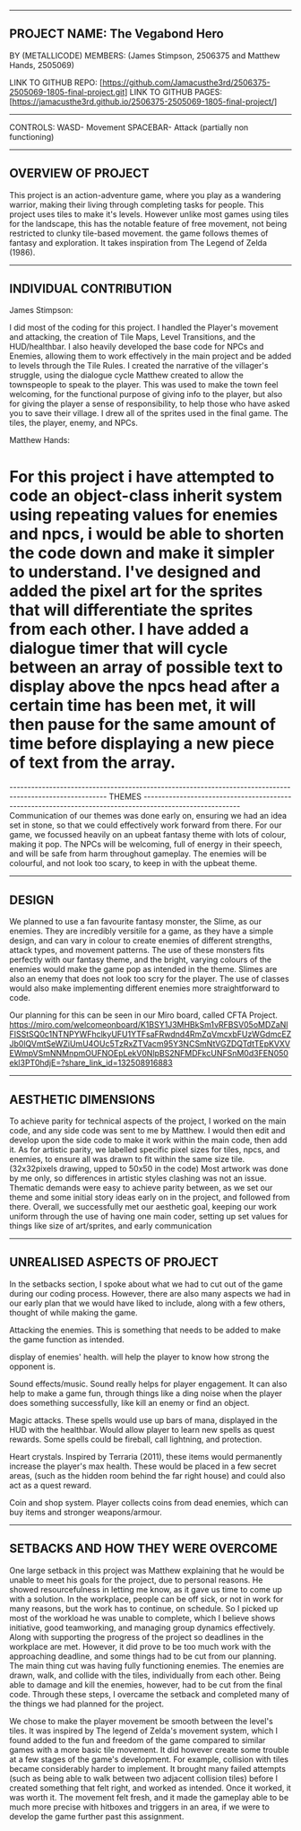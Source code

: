 ---------------------------------------------------------------------------------------------------------

PROJECT NAME: The Vegabond Hero
---------------------------------------------------------------------------------------------------------
BY (METALLICODE)
MEMBERS: (James Stimpson, 2506375 and Matthew Hands, 2505069) 

LINK TO GITHUB REPO: [https://github.com/Jamacusthe3rd/2506375-2505069-1805-final-project.git]
LINK TO GITHUB PAGES: [https://jamacusthe3rd.github.io/2506375-2505069-1805-final-project/]

---------------------------------------------------------------------------------------------------------
CONTROLS:
WASD- Movement
SPACEBAR- Attack (partially non functioning)

---------------------------------------------------------------------------------------------------------
OVERVIEW OF PROJECT
---------------------------------------------------------------------------------------------------------
This project is an action-adventure game, where you play as a wandering warrior, making their living through completing tasks for people.
This project uses tiles to make it's levels. However unlike most games using tiles for the landscape, this has the notable feature of free movement, not being restricted to clunky tile-based movement.
the game follows themes of fantasy and exploration. It takes inspiration from The Legend of Zelda (1986).

---------------------------------------------------------------------------------------------------------
INDIVIDUAL CONTRIBUTION
---------------------------------------------------------------------------------------------------------
James Stimpson:

I did most of the coding for this project. I handled the Player's movement and attacking, the creation of Tile Maps, Level Transitions, and the HUD/healthbar. 
I also heavily developed the base code for NPCs and Enemies, allowing them to work effectively in the main project and be added to levels through the Tile Rules.
I created the narrative of the villager's struggle, using the dialogue cycle Matthew created to allow the townspeople to speak to the player. 
This was used to make the town feel welcoming, for the functional purpose of giving info to the player, but also for giving the player a sense of responsibility, to help those who have asked you to save their village.
I drew all of the sprites used in the final game. The tiles, the player, enemy, and NPCs. 

Matthew Hands:

<h1>For this project i have attempted to code an object-class inherit system using repeating values for enemies and npcs, i would be able to shorten the code down and make it simpler to understand. I've designed and added the pixel art for the sprites that will differentiate the sprites from each other. I have added a dialogue timer that will cycle between an array of possible text to display above the npcs head after a certain time has been met, it will then pause for the same amount of time before displaying a new piece of text from the array.</h1>
---------------------------------------------------------------------------------------------------------
THEMES
---------------------------------------------------------------------------------------------------------
Communication of our themes was done early on, ensuring we had an idea set in stone, so that we could effectively work forward from there.
For our game, we focussed heavily on an upbeat fantasy theme with lots of colour, making it pop.
The NPCs will be welcoming, full of energy in their speech, and will be safe from harm throughout gameplay.
The enemies will be colourful, and not look too scary, to keep in with the upbeat theme.

---------------------------------------------------------------------------------------------------------
DESIGN
---------------------------------------------------------------------------------------------------------
We planned to use a fan favourite fantasy monster, the Slime, as our enemies. 
They are incredibly versitile for a game, as they have a simple design, and can vary in colour to create enemies of different strengths, attack types, and movement patterns.
The use of these monsters fits perfectly with our fantasy theme, and the bright, varying colours of the enemies would make the game pop as intended in the theme.
Slimes are also an enemy that does not look too scry for the player.
The use of classes would also make implementing different enemies more straightforward to code.

Our planning for this can be seen in our Miro board, called CFTA Project. https://miro.com/welcomeonboard/K1BSY1J3MHBkSm1vRFBSV05oMDZaNlFISStSQ0c1NTNPYWFhclkyUFU1YTFsaFRwdnd4RmZqVmcxbFUzWGdmcEZJb0lQVmtSeWZiUmU4OUc5TzRxZTVacm95Y3NCSmNtVGZDQTdtTEpKVXVEWmpVSmNNMnpmOUFNOEpLekV0NlpBS2NFMDFkcUNFSnM0d3FEN050ekl3PT0hdjE=?share_link_id=132508916883

---------------------------------------------------------------------------------------------------------
AESTHETIC DIMENSIONS
---------------------------------------------------------------------------------------------------------
To achieve parity for technical aspects of the project, I worked on the main code, and any side code was sent to me by Matthew.
I would then edit and develop upon the side code to make it work within the main code, then add it.
As for artistic parity, we labelled specific pixel sizes for tiles, npcs, and enemies, to ensure all was drawn to fit within the same size tile. (32x32pixels drawing, upped to 50x50 in the code)
Most artwork was done by me only, so differences in artistic styles clashing was not an issue.
Thematic demands were easy to achieve parity between, as we set our theme and some initial story ideas early on in the project, and followed from there.
Overall, we successfully met our aesthetic goal, keeping our work uniform through the use of having one main coder, setting up set values for things like size of art/sprites, and early communication

---------------------------------------------------------------------------------------------------------
UNREALISED ASPECTS OF PROJECT
---------------------------------------------------------------------------------------------------------
In the setbacks section, I spoke about what we had to cut out of the game during our coding process. 
However, there are also many aspects we had in our early plan that we would have liked to include, along with a few others, thought of while making the game.

Attacking the enemies. This is something that needs to be added to make the game function as intended. 

display of enemies' health. will help the player to know how strong the opponent is.

Sound effects/music. Sound really helps for player engagement. 
It can also help to make a game fun, through things like a ding noise when the player does something successfully, like kill an enemy or find an object.

Magic attacks. These spells would use up bars of mana, displayed in the HUD with the healthbar. 
Would allow player to learn new spells as quest rewards. Some spells could be fireball, call lightning, and protection.

Heart crystals. Inspired by Terraria (2011), these items would permanently increase the player's max health.
These would be placed in a few secret areas, (such as the hidden room behind the far right house) and could also act as a quest reward.

Coin and shop system. Player collects coins from dead enemies, which can buy items and stronger weapons/armour.

---------------------------------------------------------------------------------------------------------
SETBACKS AND HOW THEY WERE OVERCOME
---------------------------------------------------------------------------------------------------------

One large setback in this project was Matthew explaining that he would be unable to meet his goals for the project, due to personal reasons. He showed resourcefulness in letting me know, as it gave us time to come up with a solution.
In the workplace, people can be off sick, or not in work for many reasons, but the work has to continue, on schedule. So I picked up most of the workload he was unable to complete, which I believe shows initiative, good teamworking, and managing group dynamics effectively. Along with supporting the progress of the project so deadlines in the workplace are met.
However, it did prove to be too much work with the approaching deadline, and some things had to be cut from our planning. The main thing cut was having fully functioning enemies.
The enemies are drawn, walk, and collide with the tiles, individually from each other. Being able to damage and kill the enemies, however, had to be cut from the final code.
Through these steps, I overcame the setback and completed many of the things we had planned for the project.

We chose to make the player movement be smooth between the level's tiles. 
It was inspired by The legend of Zelda's movement system, which I found added to the fun and freedom of the game compared to similar games with a more basic tile movement.
It did however create some trouble at a few stages of the game's development. For example, collision with tiles became considerably harder to implement. 
It brought many failed attempts (such as being able to walk between two adjacent collision tiles) before I created something that felt right, and worked as intended.
Once it worked, it was worth it. The movement felt fresh, and it made the gameplay able to be much more precise with hitboxes and triggers in an area, if we were to develop the game further past this assignment.
